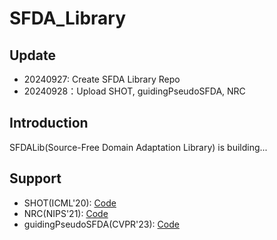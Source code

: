 # SFDA_Library

## Update
- 20240927: Create SFDA Library Repo
- 20240928：Upload SHOT, guidingPseudoSFDA, NRC

## Introduction
SFDALib(Source-Free Domain Adaptation Library) is building...

## Support
- SHOT(ICML'20): [Code](https://github.com/tim-learn/SHOT)
- NRC(NIPS'21): [Code](https://github.com/Albert0147/NRC_SFDA)
- guidingPseudoSFDA(CVPR'23): [Code](https://github.com/MattiaLitrico/Guiding-Pseudo-labels-with-Uncertainty-Estimation-for-Source-free-Unsupervised-Domain-Adaptation)